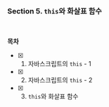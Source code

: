 ### Section 5. `this`와 화살표 함수

<br>

**목차**

- [x] 1. 자바스크립트의 `this` - 1
- [x] 2. 자바스크립트의 `this` - 2
- [x] 3. `this`와 화살표 함수

